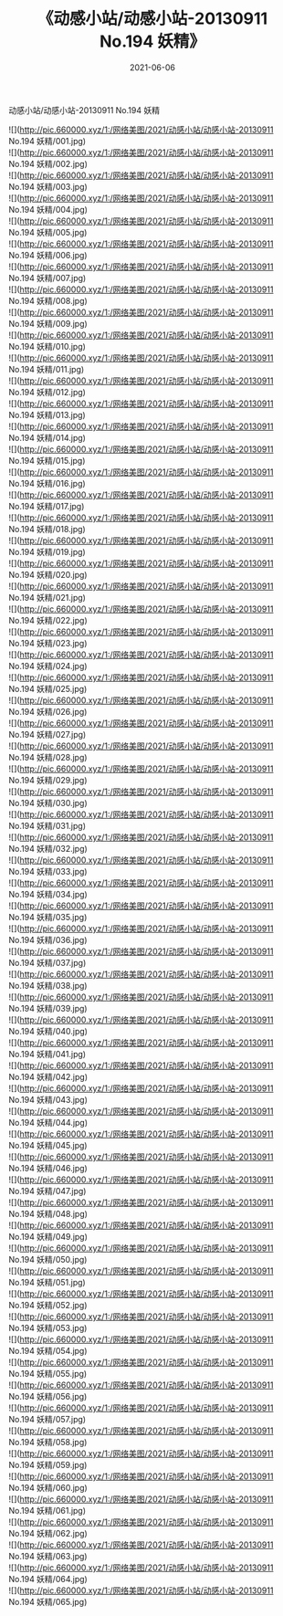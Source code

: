 ﻿---
layout: post
title:  《动感小站/动感小站-20130911 No.194 妖精》
date:   2021-06-06
img: http://pic.660000.xyz/1:/网络美图/2021/动感小站/动感小站-20130911 No.194 妖精/000.jpg
categories: [美女, 清纯, 唯美]
---

动感小站/动感小站-20130911 No.194 妖精

 ![](http://pic.660000.xyz/1:/网络美图/2021/动感小站/动感小站-20130911 No.194 妖精/001.jpg) <br>![](http://pic.660000.xyz/1:/网络美图/2021/动感小站/动感小站-20130911 No.194 妖精/002.jpg) <br>![](http://pic.660000.xyz/1:/网络美图/2021/动感小站/动感小站-20130911 No.194 妖精/003.jpg) <br>![](http://pic.660000.xyz/1:/网络美图/2021/动感小站/动感小站-20130911 No.194 妖精/004.jpg) <br>![](http://pic.660000.xyz/1:/网络美图/2021/动感小站/动感小站-20130911 No.194 妖精/005.jpg) <br>![](http://pic.660000.xyz/1:/网络美图/2021/动感小站/动感小站-20130911 No.194 妖精/006.jpg) <br>![](http://pic.660000.xyz/1:/网络美图/2021/动感小站/动感小站-20130911 No.194 妖精/007.jpg) <br>![](http://pic.660000.xyz/1:/网络美图/2021/动感小站/动感小站-20130911 No.194 妖精/008.jpg) <br>![](http://pic.660000.xyz/1:/网络美图/2021/动感小站/动感小站-20130911 No.194 妖精/009.jpg) <br>![](http://pic.660000.xyz/1:/网络美图/2021/动感小站/动感小站-20130911 No.194 妖精/010.jpg) <br>![](http://pic.660000.xyz/1:/网络美图/2021/动感小站/动感小站-20130911 No.194 妖精/011.jpg) <br>![](http://pic.660000.xyz/1:/网络美图/2021/动感小站/动感小站-20130911 No.194 妖精/012.jpg) <br>![](http://pic.660000.xyz/1:/网络美图/2021/动感小站/动感小站-20130911 No.194 妖精/013.jpg) <br>![](http://pic.660000.xyz/1:/网络美图/2021/动感小站/动感小站-20130911 No.194 妖精/014.jpg) <br>![](http://pic.660000.xyz/1:/网络美图/2021/动感小站/动感小站-20130911 No.194 妖精/015.jpg) <br>![](http://pic.660000.xyz/1:/网络美图/2021/动感小站/动感小站-20130911 No.194 妖精/016.jpg) <br>![](http://pic.660000.xyz/1:/网络美图/2021/动感小站/动感小站-20130911 No.194 妖精/017.jpg) <br>![](http://pic.660000.xyz/1:/网络美图/2021/动感小站/动感小站-20130911 No.194 妖精/018.jpg) <br>![](http://pic.660000.xyz/1:/网络美图/2021/动感小站/动感小站-20130911 No.194 妖精/019.jpg) <br>![](http://pic.660000.xyz/1:/网络美图/2021/动感小站/动感小站-20130911 No.194 妖精/020.jpg) <br>![](http://pic.660000.xyz/1:/网络美图/2021/动感小站/动感小站-20130911 No.194 妖精/021.jpg) <br>![](http://pic.660000.xyz/1:/网络美图/2021/动感小站/动感小站-20130911 No.194 妖精/022.jpg) <br>![](http://pic.660000.xyz/1:/网络美图/2021/动感小站/动感小站-20130911 No.194 妖精/023.jpg) <br>![](http://pic.660000.xyz/1:/网络美图/2021/动感小站/动感小站-20130911 No.194 妖精/024.jpg) <br>![](http://pic.660000.xyz/1:/网络美图/2021/动感小站/动感小站-20130911 No.194 妖精/025.jpg) <br>![](http://pic.660000.xyz/1:/网络美图/2021/动感小站/动感小站-20130911 No.194 妖精/026.jpg) <br>![](http://pic.660000.xyz/1:/网络美图/2021/动感小站/动感小站-20130911 No.194 妖精/027.jpg) <br>![](http://pic.660000.xyz/1:/网络美图/2021/动感小站/动感小站-20130911 No.194 妖精/028.jpg) <br>![](http://pic.660000.xyz/1:/网络美图/2021/动感小站/动感小站-20130911 No.194 妖精/029.jpg) <br>![](http://pic.660000.xyz/1:/网络美图/2021/动感小站/动感小站-20130911 No.194 妖精/030.jpg) <br>![](http://pic.660000.xyz/1:/网络美图/2021/动感小站/动感小站-20130911 No.194 妖精/031.jpg) <br>![](http://pic.660000.xyz/1:/网络美图/2021/动感小站/动感小站-20130911 No.194 妖精/032.jpg) <br>![](http://pic.660000.xyz/1:/网络美图/2021/动感小站/动感小站-20130911 No.194 妖精/033.jpg) <br>![](http://pic.660000.xyz/1:/网络美图/2021/动感小站/动感小站-20130911 No.194 妖精/034.jpg) <br>![](http://pic.660000.xyz/1:/网络美图/2021/动感小站/动感小站-20130911 No.194 妖精/035.jpg) <br>![](http://pic.660000.xyz/1:/网络美图/2021/动感小站/动感小站-20130911 No.194 妖精/036.jpg) <br>![](http://pic.660000.xyz/1:/网络美图/2021/动感小站/动感小站-20130911 No.194 妖精/037.jpg) <br>![](http://pic.660000.xyz/1:/网络美图/2021/动感小站/动感小站-20130911 No.194 妖精/038.jpg) <br>![](http://pic.660000.xyz/1:/网络美图/2021/动感小站/动感小站-20130911 No.194 妖精/039.jpg) <br>![](http://pic.660000.xyz/1:/网络美图/2021/动感小站/动感小站-20130911 No.194 妖精/040.jpg) <br>![](http://pic.660000.xyz/1:/网络美图/2021/动感小站/动感小站-20130911 No.194 妖精/041.jpg) <br>![](http://pic.660000.xyz/1:/网络美图/2021/动感小站/动感小站-20130911 No.194 妖精/042.jpg) <br>![](http://pic.660000.xyz/1:/网络美图/2021/动感小站/动感小站-20130911 No.194 妖精/043.jpg) <br>![](http://pic.660000.xyz/1:/网络美图/2021/动感小站/动感小站-20130911 No.194 妖精/044.jpg) <br>![](http://pic.660000.xyz/1:/网络美图/2021/动感小站/动感小站-20130911 No.194 妖精/045.jpg) <br>![](http://pic.660000.xyz/1:/网络美图/2021/动感小站/动感小站-20130911 No.194 妖精/046.jpg) <br>![](http://pic.660000.xyz/1:/网络美图/2021/动感小站/动感小站-20130911 No.194 妖精/047.jpg) <br>![](http://pic.660000.xyz/1:/网络美图/2021/动感小站/动感小站-20130911 No.194 妖精/048.jpg) <br>![](http://pic.660000.xyz/1:/网络美图/2021/动感小站/动感小站-20130911 No.194 妖精/049.jpg) <br>![](http://pic.660000.xyz/1:/网络美图/2021/动感小站/动感小站-20130911 No.194 妖精/050.jpg) <br>![](http://pic.660000.xyz/1:/网络美图/2021/动感小站/动感小站-20130911 No.194 妖精/051.jpg) <br>![](http://pic.660000.xyz/1:/网络美图/2021/动感小站/动感小站-20130911 No.194 妖精/052.jpg) <br>![](http://pic.660000.xyz/1:/网络美图/2021/动感小站/动感小站-20130911 No.194 妖精/053.jpg) <br>![](http://pic.660000.xyz/1:/网络美图/2021/动感小站/动感小站-20130911 No.194 妖精/054.jpg) <br>![](http://pic.660000.xyz/1:/网络美图/2021/动感小站/动感小站-20130911 No.194 妖精/055.jpg) <br>![](http://pic.660000.xyz/1:/网络美图/2021/动感小站/动感小站-20130911 No.194 妖精/056.jpg) <br>![](http://pic.660000.xyz/1:/网络美图/2021/动感小站/动感小站-20130911 No.194 妖精/057.jpg) <br>![](http://pic.660000.xyz/1:/网络美图/2021/动感小站/动感小站-20130911 No.194 妖精/058.jpg) <br>![](http://pic.660000.xyz/1:/网络美图/2021/动感小站/动感小站-20130911 No.194 妖精/059.jpg) <br>![](http://pic.660000.xyz/1:/网络美图/2021/动感小站/动感小站-20130911 No.194 妖精/060.jpg) <br>![](http://pic.660000.xyz/1:/网络美图/2021/动感小站/动感小站-20130911 No.194 妖精/061.jpg) <br>![](http://pic.660000.xyz/1:/网络美图/2021/动感小站/动感小站-20130911 No.194 妖精/062.jpg) <br>![](http://pic.660000.xyz/1:/网络美图/2021/动感小站/动感小站-20130911 No.194 妖精/063.jpg) <br>![](http://pic.660000.xyz/1:/网络美图/2021/动感小站/动感小站-20130911 No.194 妖精/064.jpg) <br>![](http://pic.660000.xyz/1:/网络美图/2021/动感小站/动感小站-20130911 No.194 妖精/065.jpg) <br>